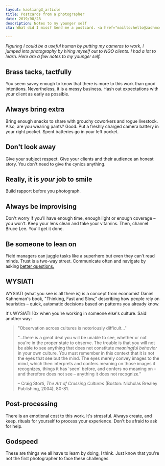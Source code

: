 ```yaml
---
layout: kaoliang3_article
title: Postcards from a photographer
date: 2019/08/28
description: Notes to my younger self
cta: What did I miss? Send me a postcard. <a href="mailto:hello@zachmccabe.com">hello@zachmccabe.com</a>

---
```



*Figuring I could be a useful human by putting my cameras to work, I jumped into photography by hiring myself out to NGO clients. I had a lot to learn. Here are a few notes to my younger self.*



## Brass tacks, tactfully

You seem savvy enough to know that there is more to this work than good intentions. Nevertheless, it is a messy business. Hash out expectations with your client as early as possible.



## Always bring extra

Bring enough snacks to share with grouchy coworkers and rogue livestock. Also, are you wearing pants? Good. Put a freshly charged camera battery in your right pocket. Spent batteries go in your left pocket.



## Don't look away

Give your subject respect. Give your clients and their audience an honest story. You don't need to give the cynics anything.



## Really, it is *your* job to smile

Build rapport before you photograph.



## Always be improvising

Don't worry if you'll have enough time, enough light or enough coverage – you won't. Keep your lens clean and take your vitamins. Then, channel Bruce Lee. You'll get it done.



## Be someone to lean on

Field managers can juggle tasks like a superhero but even they can't read minds. Trust is a two-way street. Communicate often and navigate by asking [better questions.](https://www.zachmccabe.com/just-ask.html)



## WYSIATI 

WYSIATI (what you see is all there is) is a concept from economist Daniel Kahneman's book, "Thinking, Fast and Slow," describing how people rely on heuristics – quick, automatic decisions based on patterns you already know.

It's WYSIATI 10x when you're working in someone else's culture. Said another way:

> "Observation across cultures is notoriously difficult..."
>
> "...there is a great deal you will be unable to see, whether or not you're in the proper state to observe. The trouble is that you will not be able to see anything that does not constitute *meaningful behavior* in your own culture. You must remember in this context that it is not the eyes that see but the mind. The eyes merely convey images to the mind, which then interprets and confers meaning on those images it recognizes, things it has 'seen' before, and confers no meaning on – and therefore does not see – anything it does not recognize."
>
> – Craig Storti, _The Art of Crossing Cultures_ (Boston: Nicholas Brealey Publishing, 2004), 80-81.



## Post-processing

There is an emotional cost to this work. It's stressful. Always create, and keep, rituals for yourself to process your experience. Don't be afraid to ask for help.



## Godspeed

These are things we all have to learn by doing, I think. Just know that you're not the first photographer to face these challenges.

